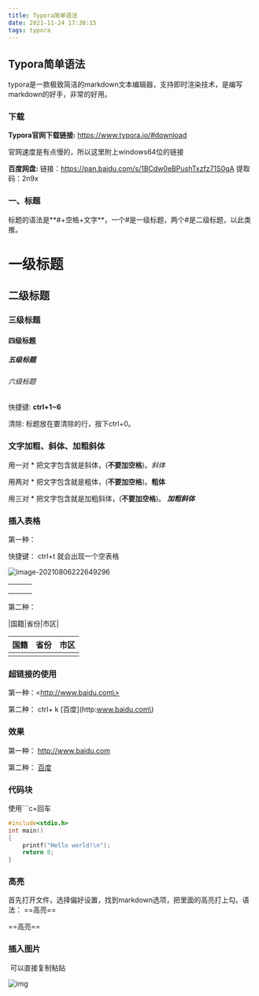 ```yaml
---
title: Typora简单语法
date: 2021-11-24 17:38:15
tags: typora 
---
```


## Typora简单语法

​		typora是一款极致简洁的markdown文本编辑器，支持即时渲染技术，是编写markdown的好手，非常的好用。

### 下载

**Typora官网下载链接:** <https://www.typora.io/#download>

官网速度是有点慢的，所以这里附上windows64位的链接

**百度网盘:** 链接：<https://pan.baidu.com/s/1BCdw0eBPushTxzfz71S0gA>
提取码：2n9x 

### 一、标题

标题的语法是**#+空格+文字**，一个#是一级标题，两个#是二级标题，以此类推。

# 一级标题

## 二级标题

### 三级标题

#### 四级标题

##### 五级标题

###### 六级标题

快捷键: **ctrl+1~6**

清除: 标题放在要清除的行，按下ctrl+0。

### 文字加粗、斜体、加粗斜体

用一对 * 把文字包含就是斜体，(**不要加空格**)。*斜体*

用两对 * 把文字包含就是粗体，(**不要加空格**)。**粗体**

用三对 * 把文字包含就是加粗斜体，(**不要加空格**)。 ***加粗斜体***

### 插入表格

第一种：

快捷键： ctrl+t  就会出现一个空表格

![image-20210806222649296](C:\Users\23102\AppData\Roaming\Typora\typora-user-images\image-20210806222649296.png)

|      |      |      |
| ---- | ---- | ---- |
|      |      |      |
|      |      |      |
|      |      |      |

第二种：

\|国籍\|省份\|市区\|

| 国籍 | 省份 | 市区 |
| ---- | ---- | ---- |
|      |      |      |

### 超链接的使用

第一种：\<http://www.baidu.com\>

第二种： ctrl+ k \[百度\]\(http:www.baidu.com\)

### 效果

第一种： <http://www.baidu.com>

第二种： [百度](http://www.baidu.com)

### 代码块

使用\`\`\`c+回车

```c
#include<stdio.h>
int main()
{
    printf("Hello world!\n");
    return 0;
}
```

### 高亮

​		首先打开文件，选择偏好设置，找到markdown选项，把里面的高亮打上勾。语法： \=\=高亮\=\=

==高亮==

### 插入图片

​		可以直接复制粘贴

![img](https://img1.baidu.com/it/u=3863603029,2101366666&fm=26&fmt=auto&gp=0.jpg)


